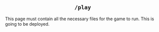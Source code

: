 <div align="center">

## ```/play```

</div>

This page must contain all the necessary files for the game to run.
This is going to be deployed.
